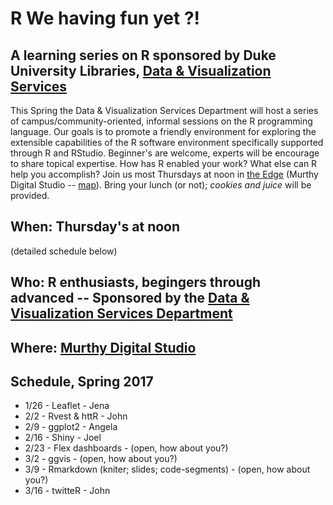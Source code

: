 # R We having fun yet ?!
## A learning series on R sponsored by Duke University Libraries, [Data & Visualization Services](http://library.duke.edu/data)
This Spring the Data & Visualization Services Department will host a series of campus/community-oriented, informal sessions on the R programming language.  Our goals is to promote a friendly environment for exploring the extensible capabilities of the R software environment specifically supported through R and RStudio.  Beginner's are welcome, experts will be encourage to share topical expertise.  How has R enabled your work?  What else can R help you accomplish?  Join us most Thursdays at noon in [the Edge](http://library.duke.edu/edge) (Murthy Digital Studio -- [map](http://library.duke.edu/edge/spaces)).  Bring your lunch (or not); *cookies and juice* will be provided.

## When:  Thursday's at noon
(detailed schedule below)

## Who:  R enthusiasts, begingers through advanced -- Sponsored by the [Data & Visualization Services Department](http://library.duke.edu/data) 

## Where:  [Murthy Digital Studio](http://library.duke.edu/edge/spaces)

## Schedule, Spring 2017

* 1/26 - Leaflet - Jena  
* 2/2 - Rvest & httR - John  
* 2/9 - ggplot2 - Angela  
* 2/16 - Shiny - Joel  
* 2/23 - Flex dashboards  - (open, how about you?)  
* 3/2 - ggvis - (open, how about you?)  
* 3/9 - Rmarkdown (kniter; slides; code-segments) - (open, how about you?)  
* 3/16 - twitteR - John  
